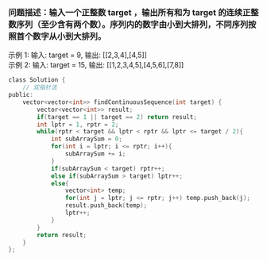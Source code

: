 ### 问题描述：输入一个正整数 target ，输出所有和为 target 的连续正整数序列（至少含有两个数）。序列内的数字由小到大排列，不同序列按照首个数字从小到大排列。
示例 1: 输入: target = 9, 输出: [[2,3,4],[4,5]]  
示例 2: 输入: target = 15, 输出: [[1,2,3,4,5],[4,5,6],[7,8]]  
```c
class Solution {
    // 双指针法
public:
    vector<vector<int>> findContinuousSequence(int target) {
        vector<vector<int>> result;
        if(target == 1 || target == 2) return result;
        int lptr = 1, rptr = 2;
        while(rptr < target && lptr < rptr && lptr <= target / 2){
            int subArraySum = 0;
            for(int i = lptr; i <= rptr; i++){
                subArraySum += i;
            }
            if(subArraySum < target) rptr++;
            else if(subArraySum > target) lptr++;
            else{
                vector<int> temp;
                for(int j = lptr; j <= rptr; j++) temp.push_back(j);
                result.push_back(temp);
                lptr++;
            }
        }
        return result;
    }
};
```